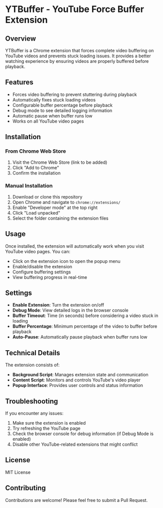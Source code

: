 
# YTBuffer - YouTube Force Buffer Extension

## Overview
YTBuffer is a Chrome extension that forces complete video buffering on YouTube videos and prevents stuck loading issues. It provides a better watching experience by ensuring videos are properly buffered before playback.

## Features
- Forces video buffering to prevent stuttering during playback
- Automatically fixes stuck loading videos
- Configurable buffer percentage before playback
- Debug mode to see detailed logging information
- Automatic pause when buffer runs low
- Works on all YouTube video pages

## Installation
### From Chrome Web Store
1. Visit the Chrome Web Store (link to be added)
2. Click "Add to Chrome"
3. Confirm the installation

### Manual Installation
1. Download or clone this repository
2. Open Chrome and navigate to `chrome://extensions/`
3. Enable "Developer mode" at the top right
4. Click "Load unpacked"
5. Select the folder containing the extension files

## Usage
Once installed, the extension will automatically work when you visit YouTube video pages. You can:
- Click on the extension icon to open the popup menu
- Enable/disable the extension
- Configure buffering settings
- View buffering progress in real-time

## Settings
- **Enable Extension**: Turn the extension on/off
- **Debug Mode**: View detailed logs in the browser console
- **Buffer Timeout**: Time (in seconds) before considering a video stuck in loading
- **Buffer Percentage**: Minimum percentage of the video to buffer before playback
- **Auto-Pause**: Automatically pause playback when buffer runs low

## Technical Details
The extension consists of:
- **Background Script**: Manages extension state and communication
- **Content Script**: Monitors and controls YouTube's video player
- **Popup Interface**: Provides user controls and status information

## Troubleshooting
If you encounter any issues:
1. Make sure the extension is enabled
2. Try refreshing the YouTube page
3. Check the browser console for debug information (if Debug Mode is enabled)
4. Disable other YouTube-related extensions that might conflict

## License
MIT License

## Contributing
Contributions are welcome! Please feel free to submit a Pull Request.
